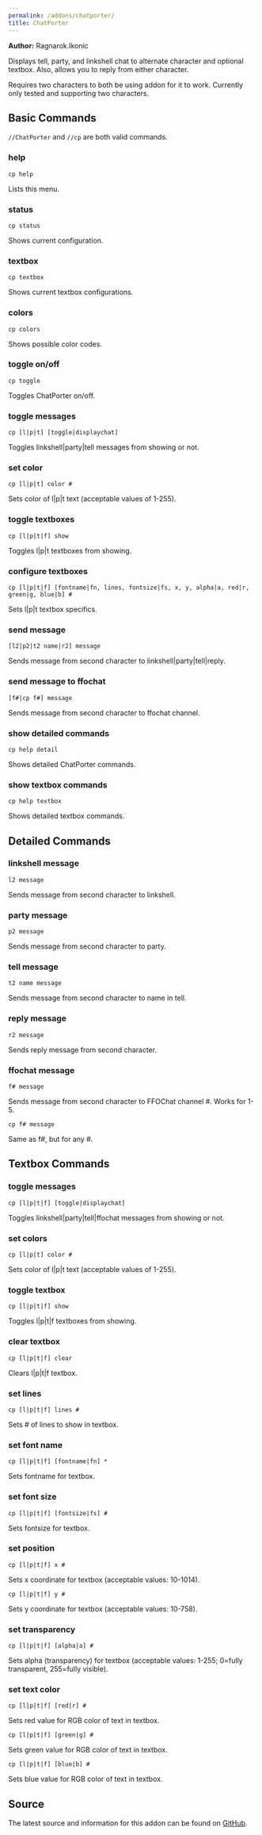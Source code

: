 ```yaml
---
permalink: /addons/chatporter/
title: ChatPorter
---
```


**Author:** Ragnarok.Ikonic

Displays tell, party, and linkshell chat to alternate character and optional textbox.
Also, allows you to reply from either character.

Requires two characters to both be using addon for it to work.
Currently only tested and supporting two characters.

## Basic Commands
`//ChatPorter` and `//cp` are both valid commands.

### help
```
cp help
```

Lists this menu.

### status
```
cp status
```

Shows current configuration.

### textbox
```
cp textbox
```

Shows current textbox configurations.

### colors
```
cp colors
```

Shows possible color codes.

### toggle on/off
```
cp toggle
```

Toggles ChatPorter on/off.

### toggle messages
```
cp [l|p|t] [toggle|displaychat]
```

Toggles linkshell|party|tell messages from showing or not.

### set color
```
cp [l|p|t] color #
```

Sets color of l|p|t text (acceptable values of 1-255).

### toggle textboxes
```
cp [l|p|t|f] show
```

Toggles l|p|t textboxes from showing.

### configure textboxes
```
cp [l|p|t|f] [fontname|fn, lines, fontsize|fs, x, y, alpha|a, red|r, green|g, blue|b] #
```

Sets l|p|t textbox specifics.

### send message
```
[l2|p2|t2 name|r2] message
```

Sends message from second character to linkshell|party|tell|reply.

### send message to ffochat
```
[f#|cp f#] message
```

Sends message from second character to ffochat channel.

### show detailed commands
```
cp help detail
```

Shows detailed ChatPorter commands.

### show textbox commands
```
cp help textbox
```
Shows detailed textbox commands.


## Detailed Commands

### linkshell message
```
l2 message
```

Sends message from second character to linkshell.

### party message
```
p2 message
```

Sends message from second character to party.

### tell message
```
t2 name message
```

Sends message from second character to name in tell.

### reply message
```
r2 message
```

Sends reply message from second character.

### ffochat message
```
f# message
```

Sends message from second character to FFOChat channel #. Works for 1-5.

```
cp f# message
```

Same as f#, but for any #.


## Textbox Commands

### toggle messages
```
cp [l|p|t|f] [toggle|displaychat]
```

Toggles linkshell|party|tell|ffochat messages from showing or not.

### set colors
```
cp [l|p|t] color #
```

Sets color of l|p|t text (acceptable values of 1-255).

### toggle textbox
```
cp [l|p|t|f] show
```

Toggles l|p|t|f textboxes from showing.

### clear textbox
```
cp [l|p|t|f] clear
```

Clears l|p|t|f textbox.

### set lines
```
cp [l|p|t|f] lines #
```

Sets # of lines to show in textbox.

### set font name
```
cp [l|p|t|f] [fontname|fn] *
```

Sets fontname for textbox.

### set font size
```
cp [l|p|t|f] [fontsize|fs] #
```

Sets fontsize for textbox.

### set position
```
cp [l|p|t|f] x #
```

Sets x coordinate for textbox (acceptable values: 10-1014).

```
cp [l|p|t|f] y #
```

Sets y coordinate for textbox (acceptable values: 10-758).

### set transparency
```
cp [l|p|t|f] [alpha|a] #
```

Sets alpha (transparency) for textbox (acceptable values: 1-255; 0=fully transparent, 255=fully visible).

### set text color
```
cp [l|p|t|f] [red|r] #
```

Sets red value for RGB color of text in textbox.

```
cp [l|p|t|f] [green|g] #
```

Sets green value for RGB color of text in textbox.

```
cp [l|p|t|f] [blue|b] #
```

Sets blue value for RGB color of text in textbox.

## Source
The latest source and information for this addon can be found on [GitHub](https://github.com/Windower/Lua/tree/live/addons/chatPorter).